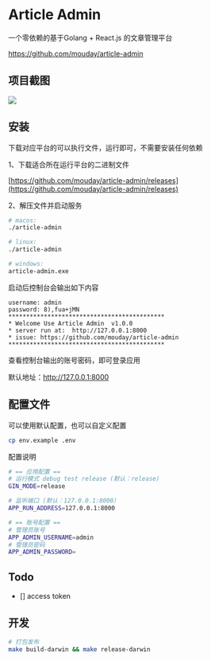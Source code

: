 # Article Admin

一个零依赖的基于Golang + React.js 的文章管理平台

https://github.com/mouday/article-admin

## 项目截图

![](https://mouday.github.io/img/2024/07/05/npcvfu2.png)

## 安装

下载对应平台的可以执行文件，运行即可，不需要安装任何依赖

1、下载适合所在运行平台的二进制文件

[https://github.com/mouday/article-admin/releases](https://github.com/mouday/article-admin/releases)

2、解压文件并启动服务

```bash
# macos: 
./article-admin

# linux: 
./article-admin

# windows: 
article-admin.exe
```

启动后控制台会输出如下内容

```
username: admin
password: 8),fua+jMN
********************************************
* Welcome Use Article Admin  v1.0.0
* server run at:  http://127.0.0.1:8000
* issue: https://github.com/mouday/article-admin
********************************************
```

查看控制台输出的账号密码，即可登录应用

默认地址：http://127.0.0.1:8000

## 配置文件

可以使用默认配置，也可以自定义配置

```bash
cp env.example .env
```

配置说明

```bash
# == 应用配置 ==
# 运行模式 debug test release (默认：release)
GIN_MODE=release

# 监听端口 (默认：127.0.0.1:8000）
APP_RUN_ADDRESS=127.0.0.1:8000

# == 账号配置 ==
# 管理员账号
APP_ADMIN_USERNAME=admin
# 管理员密码
APP_ADMIN_PASSWORD=
```

## Todo

- [] access token

## 开发

```bash
# 打包发布
make build-darwin && make release-darwin
```